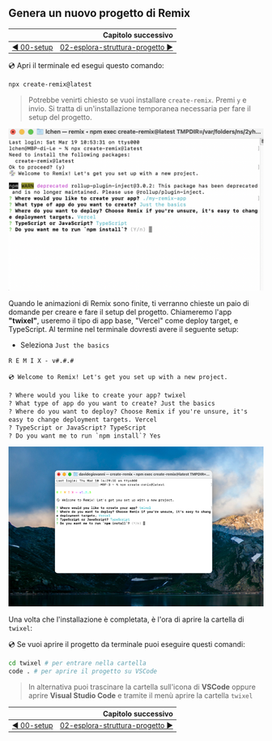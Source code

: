 ## Genera un nuovo progetto di Remix

|                                            | Capitolo successivo                                                                    |
| :----------------------------------------- | -------------------------------------------------------------------------------------: |
| [◀︎ 00-setup](../00-setup) | [02-esplora-struttura-progetto ▶︎](../02-esplora-struttura-progetto) |


💿 Apri il terminale ed esegui questo comando:

```sh
npx create-remix@latest
```

> Potrebbe venirti chiesto se vuoi installare `create-remix`. Premi `y` e invio. Si tratta di un'installazione temporanea necessaria per fare il setup del progetto.

![Genera un nuovo progetto di Remix](../assets/01/remix-create-2.png)

Quando le animazioni di Remix sono finite, ti verranno chieste un paio di domande per creare e fare il setup del progetto. Chiameremo l'app **"twixel"**, useremo il tipo di app base,  "Vercel" come deploy target, e TypeScript. Al termine nel terminale dovresti avere il seguente setup:

- Seleziona `Just the basics`

```
R E M I X - v#.#.#

💿 Welcome to Remix! Let's get you set up with a new project.

? Where would you like to create your app? twixel
? What type of app do you want to create? Just the basics
? Where do you want to deploy? Choose Remix if you're unsure, it's easy to change deployment targets. Vercel
? TypeScript or JavaScript? TypeScript
? Do you want me to run `npm install`? Yes
```

![Genera un nuovo progetto di Remix](../assets/01/remix-setup.png)

Una volta che l'installazione è completata, è l'ora di aprire la cartella di `twixel`:

💿 Se vuoi aprire il progetto da terminale puoi eseguire questi comandi: 

```sh
cd twixel # per entrare nella cartella
code . # per aprire il progetto su VSCode

```

> In alternativa puoi trascinare la cartella sull'icona di **VSCode** oppure aprire **Visual Studio Code** e tramite il menù aprire la cartella `twixel`

|                                            | Capitolo successivo                                                                    |
| :----------------------------------------- | -------------------------------------------------------------------------------------: |
| [◀︎ 00-setup](../00-setup) | [02-esplora-struttura-progetto ▶︎](../02-esplora-struttura-progetto) |